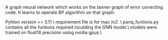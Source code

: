 A graph neural network which works on the tanner graph of error correcting code. It learns to operate BP algorithm on that graph. 

Pyhton version == 3.11 \\
requirement file is for mac m2. \\
panq_funtions.py contains all the funtions required inculding the GNN model.\\
models were trained on float16 precision using nvidia gpus.\\
